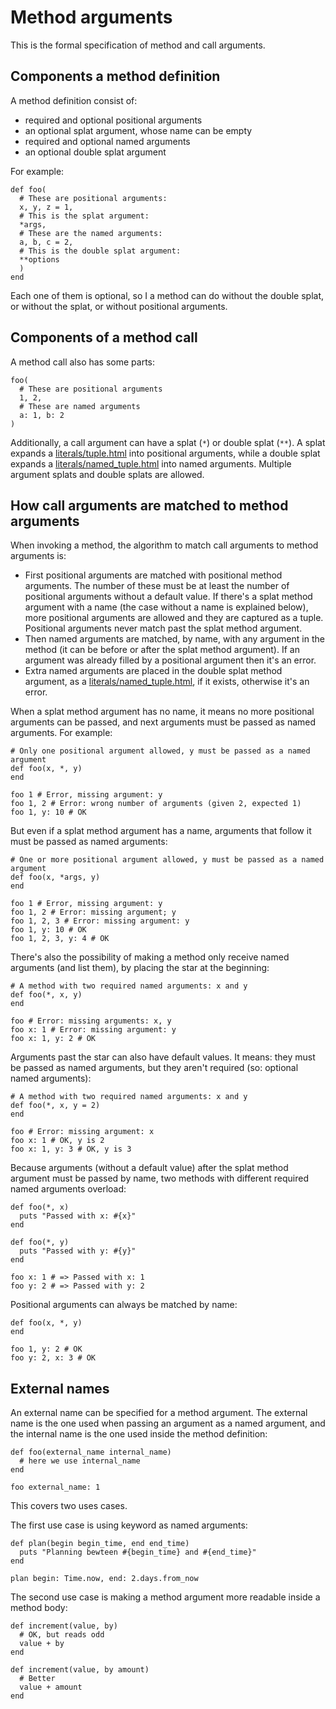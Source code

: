 # Method arguments

This is the formal specification of method and call arguments.

## Components a method definition

A method definition consist of:

* required and optional positional arguments
* an optional splat argument, whose name can be empty
* required and optional named arguments
* an optional double splat argument

For example:

```crystal
def foo(
  # These are positional arguments:
  x, y, z = 1,
  # This is the splat argument:
  *args,
  # These are the named arguments:
  a, b, c = 2,
  # This is the double splat argument:
  **options
  )
end
```

Each one of them is optional, so I a method can do without the double splat, or without the splat, or without positional arguments.

## Components of a method call

A method call also has some parts:

```crystal
foo(
  # These are positional arguments
  1, 2,
  # These are named arguments
  a: 1, b: 2
)
```

Additionally, a call argument can have a splat (`*`) or double splat (`**`). A splat expands a [literals/tuple.html](Tuple) into positional arguments, while a double splat expands a [literals/named_tuple.html](NamedTuple) into named arguments. Multiple argument splats and double splats are allowed.

## How call arguments are matched to method arguments

When invoking a method, the algorithm to match call arguments to method arguments is:

* First positional arguments are matched with positional method arguments. The number of these must be at least the number of positional arguments without a default value. If there's a splat method argument with a name (the case without a name is explained below), more positional arguments are allowed and they are captured as a tuple. Positional arguments never match past the splat method argument.
* Then named arguments are matched, by name, with any argument in the method (it can be before or after the splat method argument). If an argument was already filled by a positional argument then it's an error.
* Extra named arguments are placed in the double splat method argument, as a [literals/named_tuple.html](NamedTuple), if it exists, otherwise it's an error.

When a splat method argument has no name, it means no more positional arguments can be passed, and next arguments must be passed as named arguments. For example:

```crystal
# Only one positional argument allowed, y must be passed as a named argument
def foo(x, *, y)
end

foo 1 # Error, missing argument: y
foo 1, 2 # Error: wrong number of arguments (given 2, expected 1)
foo 1, y: 10 # OK
```

But even if a splat method argument has a name, arguments that follow it must be passed as named arguments:

```crystal
# One or more positional argument allowed, y must be passed as a named argument
def foo(x, *args, y)
end

foo 1 # Error, missing argument: y
foo 1, 2 # Error: missing argument; y
foo 1, 2, 3 # Error: missing argument: y
foo 1, y: 10 # OK
foo 1, 2, 3, y: 4 # OK
```

There's also the possibility of making a method only receive named arguments (and list them), by placing the star at the beginning:

```crystal
# A method with two required named arguments: x and y
def foo(*, x, y)
end

foo # Error: missing arguments: x, y
foo x: 1 # Error: missing argument: y
foo x: 1, y: 2 # OK
```

Arguments past the star can also have default values. It means: they must be passed as named arguments, but they aren't required (so: optional named arguments):

```crystal
# A method with two required named arguments: x and y
def foo(*, x, y = 2)
end

foo # Error: missing argument: x
foo x: 1 # OK, y is 2
foo x: 1, y: 3 # OK, y is 3
```

Because arguments (without a default value) after the splat method argument must be passed by name, two methods with different required named arguments overload:

```crystal
def foo(*, x)
  puts "Passed with x: #{x}"
end

def foo(*, y)
  puts "Passed with y: #{y}"
end

foo x: 1 # => Passed with x: 1
foo y: 2 # => Passed with y: 2
```

Positional arguments can always be matched by name:

```crystal
def foo(x, *, y)
end

foo 1, y: 2 # OK
foo y: 2, x: 3 # OK
```

## External names

An external name can be specified for a method argument. The external name is the one used when passing an argument as a named argument, and the internal name is the one used inside the method definition:

```crystal
def foo(external_name internal_name)
  # here we use internal_name
end

foo external_name: 1
```

This covers two uses cases.

The first use case is using keyword as named arguments:

```crystal
def plan(begin begin_time, end end_time)
  puts "Planning bewteen #{begin_time} and #{end_time}"
end

plan begin: Time.now, end: 2.days.from_now
```

The second use case is making a method argument more readable inside a method body:

```crystal
def increment(value, by)
  # OK, but reads odd
  value + by
end

def increment(value, by amount)
  # Better
  value + amount
end
```

